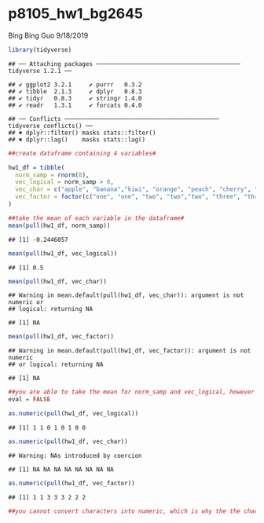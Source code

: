 p8105\_hw1\_bg2645
================
Bing Bing Guo
9/18/2019

``` r
library(tidyverse)
```

    ## ── Attaching packages ───────────────────────────────────────── tidyverse 1.2.1 ──

    ## ✔ ggplot2 3.2.1     ✔ purrr   0.3.2
    ## ✔ tibble  2.1.3     ✔ dplyr   0.8.3
    ## ✔ tidyr   0.8.3     ✔ stringr 1.4.0
    ## ✔ readr   1.3.1     ✔ forcats 0.4.0

    ## ── Conflicts ──────────────────────────────────────────── tidyverse_conflicts() ──
    ## ✖ dplyr::filter() masks stats::filter()
    ## ✖ dplyr::lag()    masks stats::lag()

``` r
##create dataframe containing 4 variables# 

hw1_df = tibble(
  norm_samp = rnorm(8),
  vec_logical = norm_samp > 0,
  vec_char = c("apple", "banana","kiwi", "orange", "peach", "cherry", "lime", "lemon"),
  vec_factor = factor(c("one", "one", "two", "two","two", "three", "three", "three"))
)

##take the mean of each variable in the dataframe#
mean(pull(hw1_df, norm_samp))
```

    ## [1] -0.2446057

``` r
mean(pull(hw1_df, vec_logical))
```

    ## [1] 0.5

``` r
mean(pull(hw1_df, vec_char))
```

    ## Warning in mean.default(pull(hw1_df, vec_char)): argument is not numeric or
    ## logical: returning NA

    ## [1] NA

``` r
mean(pull(hw1_df, vec_factor))
```

    ## Warning in mean.default(pull(hw1_df, vec_factor)): argument is not numeric
    ## or logical: returning NA

    ## [1] NA

``` r
##you are able to take the mean for norm_samp and vec_logical, however you are unable to take the mean for vec_char and vec_factor# 
eval = FALSE

as.numeric(pull(hw1_df, vec_logical))
```

    ## [1] 1 1 0 1 0 1 0 0

``` r
as.numeric(pull(hw1_df, vec_char))
```

    ## Warning: NAs introduced by coercion

    ## [1] NA NA NA NA NA NA NA NA

``` r
as.numeric(pull(hw1_df, vec_factor))
```

    ## [1] 1 1 3 3 3 2 2 2

``` r
##you cannot convert characters into numeric, which is why the the character variable resulted in "NA" conversion and thus you cannot take the mean. However, for the logical and factor variables it was able to convert into numeric values. For the logical variable it was able to convert True into 1 and False into 0, and converted the different factor levels into numbers ("one" converted to 1, "two" converted to 3, "three" converted to 2) and thus you are now able to take the mean. 
```
